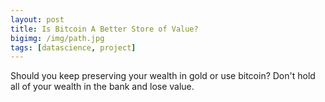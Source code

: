 ```yaml
---
layout: post
title: Is Bitcoin A Better Store of Value? 
bigimg: /img/path.jpg
tags: [datascience, project]
---
```


Should you keep preserving your wealth in gold or use bitcoin? Don't hold all of your wealth in the bank and lose value.
